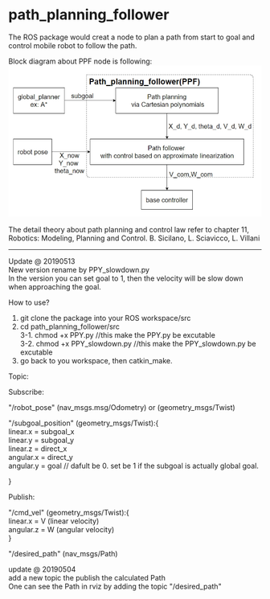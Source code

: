 # path_planning_follower

The ROS package would creat a node to plan a path from start to goal and control mobile robot to follow the path.

Block diagram about PPF node is following:
![image](image/PPF_blockdiagram.jpg)


The detail theory about path planning and control law refer to chapter 11, Robotics: Modeling, Planning and Control. B. Sicilano, L. Sciavicco, L. Villani

-------------------------------------------
Update @ 20190513  
New version rename by PPY_slowdown.py   
In the version you can set goal to 1, then the velocity will be slow down when approaching the goal.




How to use?

1.  git clone the package into your ROS workspace/src  
2.  cd path_planning_follower/src  
3-1.  chmod +x PPY.py   //this make the PPY.py be excutable  
3-2.  chmod +x PPY_slowdown.py   //this make the PPY_slowdown.py be excutable  
4.  go back to you workspace, then catkin_make.

Topic:

Subscribe:

"/robot_pose" (nav_msgs.msg/Odometry) or (geometry_msgs/Twist)

"/subgoal_position" (geometry_msgs/Twist):{  
  linear.x = subgoal_x  
  linear.y = subgoal_y  
  linear.z = direct_x  
  angular.x = direct_y   
  angular.y = goal  // dafult be 0. set be 1 if the subgoal is actually global goal.
  
}

Publish:

"/cmd_vel" (geometry_msgs/Twist):{  
linear.x = V (linear velocity)   
angular.z = W (angular velocity)  
}

"/desired_path" (nav_msgs/Path)

update @ 20190504   
add a new topic the publish the calculated Path  
One can see the Path in rviz by adding the topic "/desired_path"  
